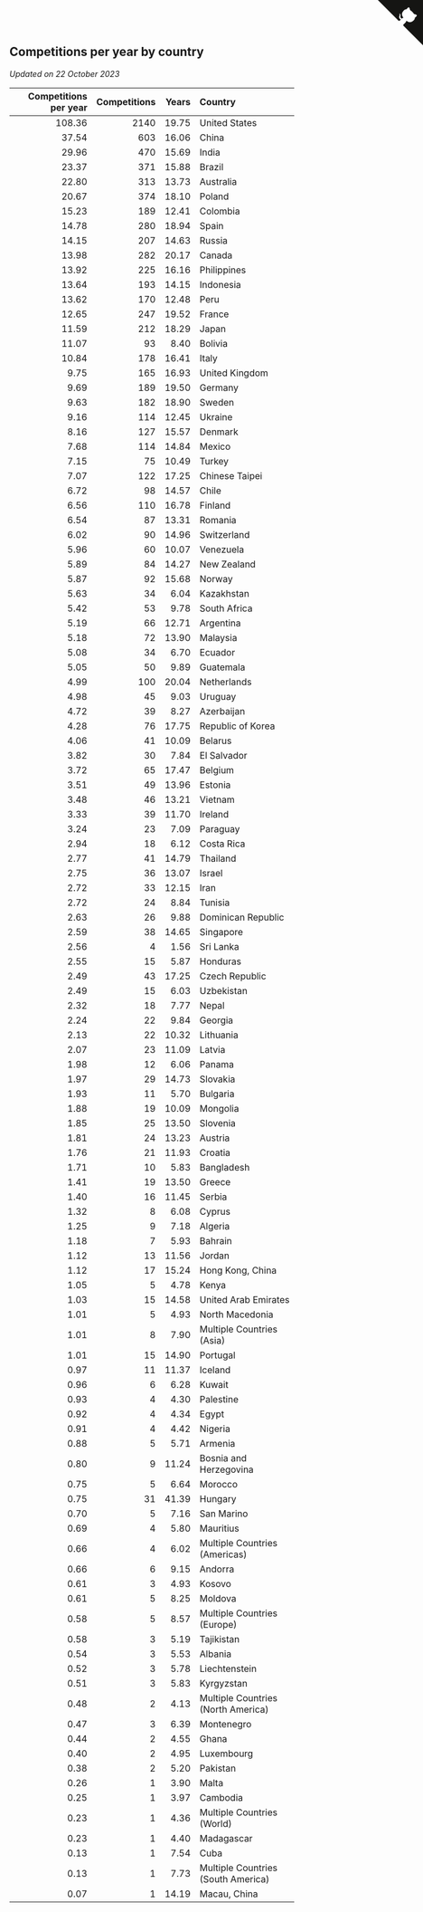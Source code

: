 ## Competitions per year by country

*Updated on 22 October 2023*

| Competitions per year | Competitions | Years | Country |
| ---: | ---: | ---: | :--- |
| 108.36 | 2140 | 19.75 | United States |
| 37.54 | 603 | 16.06 | China |
| 29.96 | 470 | 15.69 | India |
| 23.37 | 371 | 15.88 | Brazil |
| 22.80 | 313 | 13.73 | Australia |
| 20.67 | 374 | 18.10 | Poland |
| 15.23 | 189 | 12.41 | Colombia |
| 14.78 | 280 | 18.94 | Spain |
| 14.15 | 207 | 14.63 | Russia |
| 13.98 | 282 | 20.17 | Canada |
| 13.92 | 225 | 16.16 | Philippines |
| 13.64 | 193 | 14.15 | Indonesia |
| 13.62 | 170 | 12.48 | Peru |
| 12.65 | 247 | 19.52 | France |
| 11.59 | 212 | 18.29 | Japan |
| 11.07 | 93 | 8.40 | Bolivia |
| 10.84 | 178 | 16.41 | Italy |
| 9.75 | 165 | 16.93 | United Kingdom |
| 9.69 | 189 | 19.50 | Germany |
| 9.63 | 182 | 18.90 | Sweden |
| 9.16 | 114 | 12.45 | Ukraine |
| 8.16 | 127 | 15.57 | Denmark |
| 7.68 | 114 | 14.84 | Mexico |
| 7.15 | 75 | 10.49 | Turkey |
| 7.07 | 122 | 17.25 | Chinese Taipei |
| 6.72 | 98 | 14.57 | Chile |
| 6.56 | 110 | 16.78 | Finland |
| 6.54 | 87 | 13.31 | Romania |
| 6.02 | 90 | 14.96 | Switzerland |
| 5.96 | 60 | 10.07 | Venezuela |
| 5.89 | 84 | 14.27 | New Zealand |
| 5.87 | 92 | 15.68 | Norway |
| 5.63 | 34 | 6.04 | Kazakhstan |
| 5.42 | 53 | 9.78 | South Africa |
| 5.19 | 66 | 12.71 | Argentina |
| 5.18 | 72 | 13.90 | Malaysia |
| 5.08 | 34 | 6.70 | Ecuador |
| 5.05 | 50 | 9.89 | Guatemala |
| 4.99 | 100 | 20.04 | Netherlands |
| 4.98 | 45 | 9.03 | Uruguay |
| 4.72 | 39 | 8.27 | Azerbaijan |
| 4.28 | 76 | 17.75 | Republic of Korea |
| 4.06 | 41 | 10.09 | Belarus |
| 3.82 | 30 | 7.84 | El Salvador |
| 3.72 | 65 | 17.47 | Belgium |
| 3.51 | 49 | 13.96 | Estonia |
| 3.48 | 46 | 13.21 | Vietnam |
| 3.33 | 39 | 11.70 | Ireland |
| 3.24 | 23 | 7.09 | Paraguay |
| 2.94 | 18 | 6.12 | Costa Rica |
| 2.77 | 41 | 14.79 | Thailand |
| 2.75 | 36 | 13.07 | Israel |
| 2.72 | 33 | 12.15 | Iran |
| 2.72 | 24 | 8.84 | Tunisia |
| 2.63 | 26 | 9.88 | Dominican Republic |
| 2.59 | 38 | 14.65 | Singapore |
| 2.56 | 4 | 1.56 | Sri Lanka |
| 2.55 | 15 | 5.87 | Honduras |
| 2.49 | 43 | 17.25 | Czech Republic |
| 2.49 | 15 | 6.03 | Uzbekistan |
| 2.32 | 18 | 7.77 | Nepal |
| 2.24 | 22 | 9.84 | Georgia |
| 2.13 | 22 | 10.32 | Lithuania |
| 2.07 | 23 | 11.09 | Latvia |
| 1.98 | 12 | 6.06 | Panama |
| 1.97 | 29 | 14.73 | Slovakia |
| 1.93 | 11 | 5.70 | Bulgaria |
| 1.88 | 19 | 10.09 | Mongolia |
| 1.85 | 25 | 13.50 | Slovenia |
| 1.81 | 24 | 13.23 | Austria |
| 1.76 | 21 | 11.93 | Croatia |
| 1.71 | 10 | 5.83 | Bangladesh |
| 1.41 | 19 | 13.50 | Greece |
| 1.40 | 16 | 11.45 | Serbia |
| 1.32 | 8 | 6.08 | Cyprus |
| 1.25 | 9 | 7.18 | Algeria |
| 1.18 | 7 | 5.93 | Bahrain |
| 1.12 | 13 | 11.56 | Jordan |
| 1.12 | 17 | 15.24 | Hong Kong, China |
| 1.05 | 5 | 4.78 | Kenya |
| 1.03 | 15 | 14.58 | United Arab Emirates |
| 1.01 | 5 | 4.93 | North Macedonia |
| 1.01 | 8 | 7.90 | Multiple Countries (Asia) |
| 1.01 | 15 | 14.90 | Portugal |
| 0.97 | 11 | 11.37 | Iceland |
| 0.96 | 6 | 6.28 | Kuwait |
| 0.93 | 4 | 4.30 | Palestine |
| 0.92 | 4 | 4.34 | Egypt |
| 0.91 | 4 | 4.42 | Nigeria |
| 0.88 | 5 | 5.71 | Armenia |
| 0.80 | 9 | 11.24 | Bosnia and Herzegovina |
| 0.75 | 5 | 6.64 | Morocco |
| 0.75 | 31 | 41.39 | Hungary |
| 0.70 | 5 | 7.16 | San Marino |
| 0.69 | 4 | 5.80 | Mauritius |
| 0.66 | 4 | 6.02 | Multiple Countries (Americas) |
| 0.66 | 6 | 9.15 | Andorra |
| 0.61 | 3 | 4.93 | Kosovo |
| 0.61 | 5 | 8.25 | Moldova |
| 0.58 | 5 | 8.57 | Multiple Countries (Europe) |
| 0.58 | 3 | 5.19 | Tajikistan |
| 0.54 | 3 | 5.53 | Albania |
| 0.52 | 3 | 5.78 | Liechtenstein |
| 0.51 | 3 | 5.83 | Kyrgyzstan |
| 0.48 | 2 | 4.13 | Multiple Countries (North America) |
| 0.47 | 3 | 6.39 | Montenegro |
| 0.44 | 2 | 4.55 | Ghana |
| 0.40 | 2 | 4.95 | Luxembourg |
| 0.38 | 2 | 5.20 | Pakistan |
| 0.26 | 1 | 3.90 | Malta |
| 0.25 | 1 | 3.97 | Cambodia |
| 0.23 | 1 | 4.36 | Multiple Countries (World) |
| 0.23 | 1 | 4.40 | Madagascar |
| 0.13 | 1 | 7.54 | Cuba |
| 0.13 | 1 | 7.73 | Multiple Countries (South America) |
| 0.07 | 1 | 14.19 | Macau, China |


<a href="https://github.com/jonatanklosko/wca_statistics" class="github-corner" aria-label="View source on Github"><svg width="80" height="80" viewBox="0 0 250 250" style="fill:#151513; color:#fff; position: absolute; top: 0; border: 0; right: 0;" aria-hidden="true"><path d="M0,0 L115,115 L130,115 L142,142 L250,250 L250,0 Z"></path><path d="M128.3,109.0 C113.8,99.7 119.0,89.6 119.0,89.6 C122.0,82.7 120.5,78.6 120.5,78.6 C119.2,72.0 123.4,76.3 123.4,76.3 C127.3,80.9 125.5,87.3 125.5,87.3 C122.9,97.6 130.6,101.9 134.4,103.2" fill="currentColor" style="transform-origin: 130px 106px;" class="octo-arm"></path><path d="M115.0,115.0 C114.9,115.1 118.7,116.5 119.8,115.4 L133.7,101.6 C136.9,99.2 139.9,98.4 142.2,98.6 C133.8,88.0 127.5,74.4 143.8,58.0 C148.5,53.4 154.0,51.2 159.7,51.0 C160.3,49.4 163.2,43.6 171.4,40.1 C171.4,40.1 176.1,42.5 178.8,56.2 C183.1,58.6 187.2,61.8 190.9,65.4 C194.5,69.0 197.7,73.2 200.1,77.6 C213.8,80.2 216.3,84.9 216.3,84.9 C212.7,93.1 206.9,96.0 205.4,96.6 C205.1,102.4 203.0,107.8 198.3,112.5 C181.9,128.9 168.3,122.5 157.7,114.1 C157.9,116.9 156.7,120.9 152.7,124.9 L141.0,136.5 C139.8,137.7 141.6,141.9 141.8,141.8 Z" fill="currentColor" class="octo-body"></path></svg></a><style>.github-corner:hover .octo-arm{animation:octocat-wave 560ms ease-in-out}@keyframes octocat-wave{0%,100%{transform:rotate(0)}20%,60%{transform:rotate(-25deg)}40%,80%{transform:rotate(10deg)}}@media (max-width:500px){.github-corner:hover .octo-arm{animation:none}.github-corner .octo-arm{animation:octocat-wave 560ms ease-in-out}}</style>
